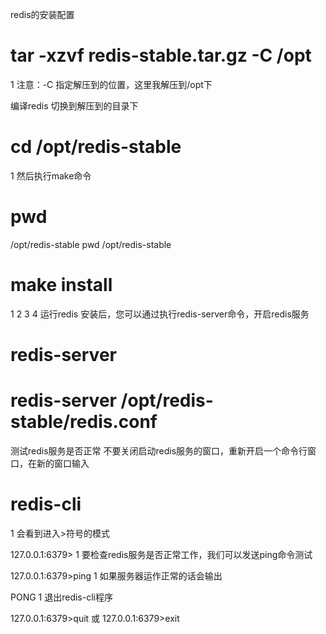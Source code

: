 redis的安装配置
# tar -xzvf redis-stable.tar.gz -C /opt
1
注意：-C 指定解压到的位置，这里我解压到/opt下

编译redis
切换到解压到的目录下

# cd /opt/redis-stable
1
然后执行make命令

# pwd
/opt/redis-stable
pwd
/opt/redis-stable

# make install
1
2
3
4
运行redis
安装后，您可以通过执行redis-server命令，开启redis服务

# redis-server

# redis-server /opt/redis-stable/redis.conf
测试redis服务是否正常
不要关闭启动redis服务的窗口，重新开启一个命令行窗口，在新的窗口输入

# redis-cli
1
会看到进入>符号的模式

127.0.0.1:6379>
1
要检查redis服务是否正常工作，我们可以发送ping命令测试

127.0.0.1:6379>ping
1
如果服务器运作正常的话会输出

PONG
1
退出redis-cli程序

127.0.0.1:6379>quit
或
127.0.0.1:6379>exit
